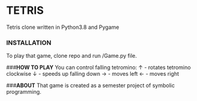 # **TETRIS**
Tetris clone written in Python3.8 and Pygame

### **INSTALLATION**
To play that game, clone repo and run /Game.py file.

###**HOW TO PLAY**
You can control falling tetromino: 
 ↑ - rotates tetromino clockwise 
 ↓ - speeds up falling down
 → - moves left
 ← - moves right

###**ABOUT**
That game is created as a semester project of symbolic programming.
